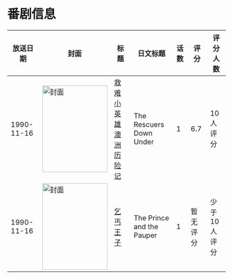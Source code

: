 # 番剧信息

|放送日期|封面|标题|日文标题|话数|评分|评分人数|
|---|---|---|---|---|---|---|
|1990-11-16|<img src="//lain.bgm.tv/pic/cover/c/48/26/66241_If44v.jpg" alt="封面" style="width:150px;height:200px;object-fit:cover;">|[救难小英雄澳洲历险记](https://bangumi.tv/subject/66241)|The Rescuers Down Under|1|6.7|10人评分|
|1990-11-16|<img src="//lain.bgm.tv/pic/cover/c/c4/a8/241621_kBCCE.jpg" alt="封面" style="width:150px;height:200px;object-fit:cover;">|[乞丐王子](https://bangumi.tv/subject/241621)|The Prince and the Pauper|1|暂无评分|少于10人评分|
